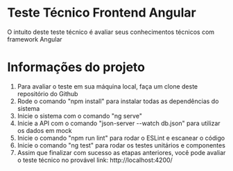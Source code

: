 
# Teste Técnico Frontend Angular

O intuito deste teste técnico é avaliar seus conhecimentos técnicos com framework Angular

# Informações do projeto

1. Para avaliar o teste em sua máquina local, faça um clone deste repositório do Github
2. Rode o comando "npm install" para instalar todas as dependências do sistema
3. Inicie o sistema com o comando "ng serve"
4. Inicie a API com o comando "json-server --watch db.json" para utilizar os dados em mock
3. Inicie o comando "npm run lint" para rodar o ESLint e escanear o código
4. Inicie o comando "ng test" para rodar os testes unitários e componentes
5. Assim que finalizar com sucesso as etapas anteriores, você pode avaliar o teste técnico no provável link: http://localhost:4200/

